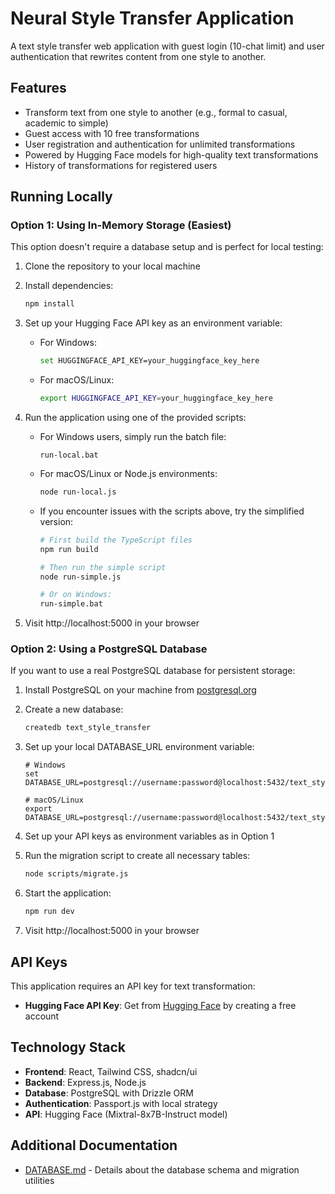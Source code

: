 # Neural Style Transfer Application

A text style transfer web application with guest login (10-chat limit) and user authentication that rewrites content from one style to another.

## Features

- Transform text from one style to another (e.g., formal to casual, academic to simple)
- Guest access with 10 free transformations
- User registration and authentication for unlimited transformations
- Powered by Hugging Face models for high-quality text transformations
- History of transformations for registered users

## Running Locally

### Option 1: Using In-Memory Storage (Easiest)

This option doesn't require a database setup and is perfect for local testing:

1. Clone the repository to your local machine

2. Install dependencies:
   ```bash
   npm install
   ```

3. Set up your Hugging Face API key as an environment variable:
   - For Windows:
     ```bash
     set HUGGINGFACE_API_KEY=your_huggingface_key_here
     ```
   - For macOS/Linux:
     ```bash
     export HUGGINGFACE_API_KEY=your_huggingface_key_here
     ```

4. Run the application using one of the provided scripts:
   
   - For Windows users, simply run the batch file:
     ```
     run-local.bat
     ```
   
   - For macOS/Linux or Node.js environments:
     ```bash
     node run-local.js
     ```
     
   - If you encounter issues with the scripts above, try the simplified version:
     ```bash
     # First build the TypeScript files
     npm run build
     
     # Then run the simple script
     node run-simple.js
     
     # Or on Windows:
     run-simple.bat
     ```

5. Visit http://localhost:5000 in your browser

### Option 2: Using a PostgreSQL Database

If you want to use a real PostgreSQL database for persistent storage:

1. Install PostgreSQL on your machine from [postgresql.org](https://www.postgresql.org/download/)

2. Create a new database:
   ```bash
   createdb text_style_transfer
   ```

3. Set up your local DATABASE_URL environment variable:
   ```
   # Windows
   set DATABASE_URL=postgresql://username:password@localhost:5432/text_style_transfer
   
   # macOS/Linux
   export DATABASE_URL=postgresql://username:password@localhost:5432/text_style_transfer
   ```

4. Set up your API keys as environment variables as in Option 1

5. Run the migration script to create all necessary tables:
   ```bash
   node scripts/migrate.js
   ```

6. Start the application:
   ```bash
   npm run dev
   ```

7. Visit http://localhost:5000 in your browser

## API Keys

This application requires an API key for text transformation:

- **Hugging Face API Key**: Get from [Hugging Face](https://huggingface.co/settings/tokens) by creating a free account

## Technology Stack

- **Frontend**: React, Tailwind CSS, shadcn/ui
- **Backend**: Express.js, Node.js
- **Database**: PostgreSQL with Drizzle ORM
- **Authentication**: Passport.js with local strategy
- **API**: Hugging Face (Mixtral-8x7B-Instruct model)

## Additional Documentation

- [DATABASE.md](DATABASE.md) - Details about the database schema and migration utilities